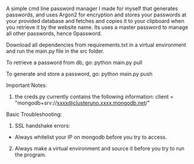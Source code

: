 A simple cmd line password manager I made for myself that generates passwords,  and uses Argon2 for encryption and stores your passwords at your provided database and fetches and copies it to your clipboard when you retrieve it by the website name. Its uses a master password to manage all other passwords, hence 0password.

Download all dependencies from requirements.txt in a virtual environment and run the main.py file in the src folder.

To retrieve a password from db, go:
    python main.py pull

To generate and store a password, go:
    python main.py push

Important Notes:

1. the creds.py currently contains the following information:
    client = "mongodb+srv://xxxx@clusteruno.xxxx.mongodb.net/"

Basic Troubleshooting:

1. SSL handshake errors:
- Always whitelist your IP on mongodb before you try to access.

2. Always make a virtual environment and source it before you try to run the program.
